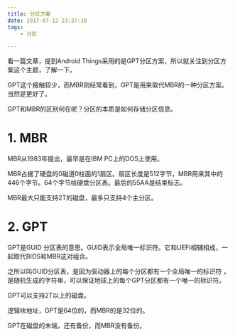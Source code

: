 ```yaml
---
title: 分区方案
date: 2017-07-12 23:37:18
tags:
	- 分区

---
```


看一篇文章，提到Android Things采用的是GPT分区方案，所以就关注到分区方案这个主题，了解一下。

GPT这个接触较少，而MBR则经常看到，GPT是用来取代MBR的一种分区方案。当然是更好了。

GPT和MBR的区别何在呢？分区的本质是如何存储分区信息。



# 1. MBR

MBR从1983年提出，最早是在IBM PC上的DOS上使用。

MBR占据了硬盘的0磁道0柱面的1扇区。扇区长度是512字节，MBR用来其中的446个字节。64个字节给硬盘分区表。最后的55AA是结束标志。

MBR最大只能支持2T的磁盘，最多只支持4个主分区。



# 2. GPT

GPT是GUID 分区表的意思。GUID表示全局唯一标识符。它和UEFI相辅相成，一起取代BIOS和MBR这对组合。

之所以叫GUID分区表，是因为驱动器上的每个分区都有一个全局唯一的标识符 ，是随机生成的字符串，可以保证地球上的每个GPT分区都有一个唯一的标识符。

GPT可以支持2T以上的磁盘。



逻辑块地址，GPT是64位的，而MBR的是32位的。

GPT在磁盘的末端，还有备份，而MBR没有备份。


